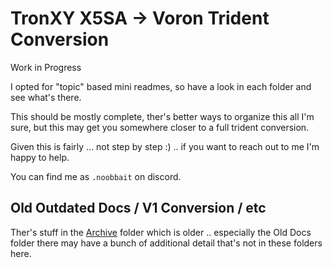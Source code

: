 # TronXY X5SA -> Voron Trident Conversion

Work in Progress

I opted for "topic" based mini readmes, so have a look in each folder and see what's there.

This should be mostly complete, ther's better ways to organize this all I'm sure, but this may get you somewhere closer to a full trident conversion.

Given this is fairly ... not step by step :) .. if you want to reach out to me I'm happy to help. 

You can find me as `.noobbait` on discord.

## Old Outdated Docs / V1 Conversion / etc

Ther's stuff in the [Archive](Archive) folder which is older .. especially the Old Docs folder there may have a bunch of additional detail that's not in these folders here.

